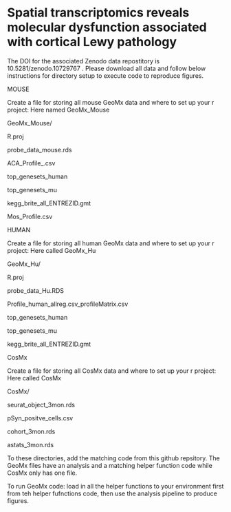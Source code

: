 # Spatial transcriptomics reveals molecular dysfunction associated with cortical Lewy pathology


 The DOI for the associated Zenodo data repostitory is 10.5281/zenodo.10729767  .  Please download all data and follow below instructions for directory setup to execute code to reproduce figures.




MOUSE

Create a file for storing all mouse GeoMx data and where to set up your r project: Here named GeoMx_Mouse

GeoMx_Mouse/

R.proj

probe_data_mouse.rds

ACA_Profile_.csv

top_genesets_human

top_genesets_mu

kegg_brite_all_ENTREZID.gmt

Mos_Profile.csv





HUMAN

Create a file for storing all human GeoMx data and where to set up your r project: Here called GeoMx_Hu

GeoMx_Hu/

R.proj

probe_data_Hu.RDS

Profile_human_allreg.csv_profileMatrix.csv

top_genesets_human

top_genesets_mu

kegg_brite_all_ENTREZID.gmt






CosMx

Create a file for storing all CosMx data and where to set up your r project: Here called CosMx

CosMx/

seurat_object_3mon.rds

pSyn_positve_cells.csv

cohort_3mon.rds

astats_3mon.rds



To these directories, add the matching code from this github repsitory. The GeoMx files have an analysis and a matching helper function code while CosMx only has one file.

To run GeoMx code: load in all the helper functions to your environment first from teh helper fufnctions code, then use the analysis pipeline to produce figures. 







 
